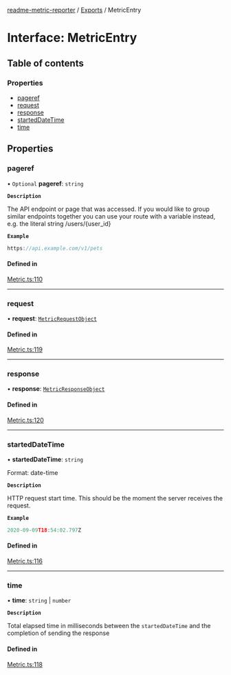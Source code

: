 [readme-metric-reporter](../README.md) / [Exports](../modules.md) / MetricEntry

# Interface: MetricEntry

## Table of contents

### Properties

- [pageref](MetricEntry.md#pageref)
- [request](MetricEntry.md#request)
- [response](MetricEntry.md#response)
- [startedDateTime](MetricEntry.md#starteddatetime)
- [time](MetricEntry.md#time)

## Properties

### pageref

• `Optional` **pageref**: `string`

**`Description`**

The API endpoint or page that was accessed. If you would like to group similar endpoints together you can use your route with a variable instead, e.g. the literal string /users/{user_id}

**`Example`**

```ts
https://api.example.com/v1/pets
```

#### Defined in

[Metric.ts:110](https://github.com/igrek8/readme-metric-reporter/blob/966dd02/src/Metric.ts#L110)

___

### request

• **request**: [`MetricRequestObject`](MetricRequestObject.md)

#### Defined in

[Metric.ts:119](https://github.com/igrek8/readme-metric-reporter/blob/966dd02/src/Metric.ts#L119)

___

### response

• **response**: [`MetricResponseObject`](MetricResponseObject.md)

#### Defined in

[Metric.ts:120](https://github.com/igrek8/readme-metric-reporter/blob/966dd02/src/Metric.ts#L120)

___

### startedDateTime

• **startedDateTime**: `string`

Format: date-time

**`Description`**

HTTP request start time. This should be the moment the server receives the request.

**`Example`**

```ts
2020-09-09T18:54:02.797Z
```

#### Defined in

[Metric.ts:116](https://github.com/igrek8/readme-metric-reporter/blob/966dd02/src/Metric.ts#L116)

___

### time

• **time**: `string` \| `number`

**`Description`**

Total elapsed time in milliseconds between the `startedDateTime` and the completion of sending the response

#### Defined in

[Metric.ts:118](https://github.com/igrek8/readme-metric-reporter/blob/966dd02/src/Metric.ts#L118)
